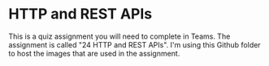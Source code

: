 # HTTP and REST APIs

This is a quiz assignment you will need to complete in Teams. The assignment is called "24 HTTP and REST APIs". I'm using this Github folder to host the images that are used in the assignment.
